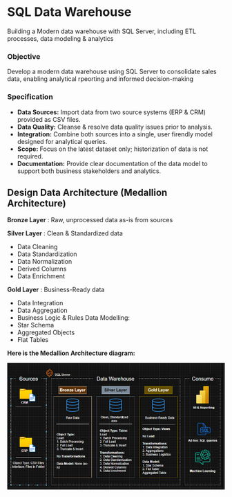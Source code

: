 # SQL Data Warehouse
Building a Modern data warehouse with SQL Server, including ETL processes, data modeling & analytics

### Objective
Develop a modern data warehouse using SQL Server to consolidate sales data, enabling analytical rpeorting and informed decision-making

### Specification
- **Data Sources:** Import data from two source systems (ERP & CRM) provided as CSV files.
- **Data Quality:** Cleanse & resolve data quality issues prior to analysis.
- **Integration:** Combine both sources into a single, user firendly model designed for analytical queries.
- **Scope:** Focus on the latest dataset only; historization of data is not required.
- **Documentation:** Provide clear documentation of the data model to support both business stakeholders and analytics.

## Design Data Architecture (Medallion Architecture)
**Bronze Layer** : 
Raw, unprocessed data as-is from sources

**Silver Layer** :
Clean & Standardized data 
  - Data Cleaning
  - Data Standardization
  - Data Normalization
  - Derived Columns
  - Data Enrichment

**Gold Layer** :
Business-Ready data
  - Data Integration
  - Data Aggregation
  - Business Logic & Rules
Data Modelling:
  - Star Schema
  - Aggregated Objects
  - Flat Tables

**Here is the Medallion Architecture diagram:**

![Medallion Architecture](Medallion.png)




